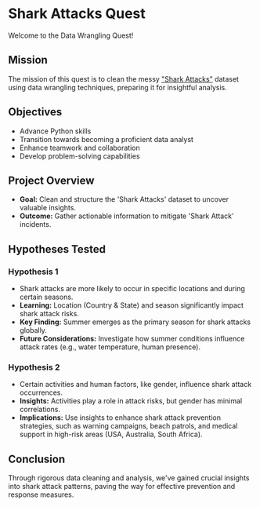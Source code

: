 # Shark Attacks Quest

Welcome to the Data Wrangling Quest!

## Mission
The mission of this quest is to clean the messy ["Shark Attacks"](https://www.sharkattackfile.net/incidentlog.htm) dataset using data wrangling techniques, preparing it for insightful analysis.

## Objectives
- Advance Python skills
- Transition towards becoming a proficient data analyst
- Enhance teamwork and collaboration
- Develop problem-solving capabilities

## Project Overview
- **Goal:** Clean and structure the 'Shark Attacks' dataset to uncover valuable insights.
- **Outcome:** Gather actionable information to mitigate 'Shark Attack' incidents.

## Hypotheses Tested
### Hypothesis 1
- Shark attacks are more likely to occur in specific locations and during certain seasons.
- **Learning:** Location (Country & State) and season significantly impact shark attack risks.
- **Key Finding:** Summer emerges as the primary season for shark attacks globally.
- **Future Considerations:** Investigate how summer conditions influence attack rates (e.g., water temperature, human presence).

### Hypothesis 2
- Certain activities and human factors, like gender, influence shark attack occurrences.
- **Insights:** Activities play a role in attack risks, but gender has minimal correlations.
- **Implications:** Use insights to enhance shark attack prevention strategies, such as warning campaigns, beach patrols, and medical support in high-risk areas (USA, Australia, South Africa).

## Conclusion
Through rigorous data cleaning and analysis, we've gained crucial insights into shark attack patterns, paving the way for effective prevention and response measures.
